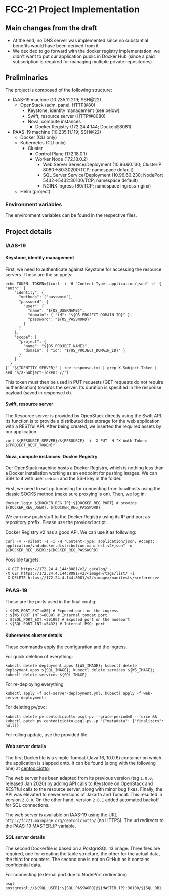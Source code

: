# FCC-21 Project Implementation

## Main changes from the draft

- At the end, no DNS server was implemented since no substantial benefits would have been derived from it
- We decided to go forward with the docker registry implementation: we didn't want to put our application public in Docker Hub (since a paid subscription is required for managing multiple private repositories)

## Preliminaries

The project is composed of the following structure:

- IAAS-19 machine (10.235.11.219; SSH@22)
  - OpenStack (adm. panel. HTTP@80)
    - Keystone, identity management (see below)
    - Swift, resource server (HTTP@8080)
    - Nova, compute instances
      - Docker Registry (172.24.4.144; Docker@8081)
- PAAS-19 machine (10.235.11.119; SSH@22)
  - Docker (CLI only)
  - Kubernetes (CLI only)
    - Cluster
      - Control Plane (172.18.0.1)
      - Worker Node (172.18.0.2)
        - Web Server Service/Deployment (10.96.60.130; ClusterIP 8080->80:30200/TCP; namespace default)
        - SQL Server Service/Deployment (10.96.60.230; NodePort 5432->5432:30100/TCP; namespace default)
        - NGINX Ingress (80/TCP; namespace ingress-nginx)
  - Helm (project)

### Environment variables

The environment variables can be found in the respective files.

## Project details

### IAAS-19

#### Keystone, identity management

First, we need to authenticate against Keystone for accessing the resource servers. These are the snippets:

```shell
echo TOKEN: TOKEN=$(curl -i -H "Content-Type: application/json" -d '{ "auth": {
    "identity": {
      "methods": ["password"],
      "password": {
        "user": {
          "name": "${OS_USERNAME}",
          "domain": { "id": "${OS_PROJECT_DOMAIN_ID}" },
          "password": "${OS_PASSWORD}"
        }
      }
    },
    "scope": {
      "project": {
        "name": "${OS_PROJECT_NAME}",
        "domain": { "id": "${OS_PROJECT_DOMAIN_ID}" }
      }
    }
  }
}' "${IDENTITY_SERVER}" | tee response.txt | grep X-Subject-Token | sed "s/X-Subject-Token: //")
```

This token must then be used in PUT requests (GET requests do not require authentication) towards the server.
Its duration is specified in the response payload (saved in response.txt).

#### Swift, resource server

The Resource server is provided by OpenStack directly using the Swift API. Its function is to provide a distributed data storage for the web application with a RESTful API. After being created, we inserted the required assets by our application.

```shell
curl ${RESOURCE_SERVER}/${RESOURCE} -i -X PUT -H "X-Auth-Token: ${PROJECT_REST_TOKEN}" 
```

#### Nova, compute instances: Docker Registry

Our OpenStack machine hosts a Docker Registry, which is nothing less than a Docker installation working as an endpoint for pushing images. We can SSH to it with user `debian` and the SSH key in the folder.

First, we need to set up tunneling for connecting from localhosts using the classic SOCKS method (make sure proxying is on). Then, we log in:

```shell
docker login ${DOCKER_REG_IP}:${DOCKER_REG_PORT} # provide ${DOCKER_REG_USER}, ${DOCKER_REG_PASSWORD}
```

We can now push stuff to the Docker Registry using its IP and port as repository prefix. Please use the provided script.

Docker Registry v2 has a good API. We can use it as following:

```shell
curl -v --silent -s -i -H "Content-Type: application/json; Accept: application/vnd.docker.distribution.manifest.v2+json" -u ${DOCKER_REG_USER}:${DOCKER_REG_PASSWORD} 
```

Possible targets:

```shell
-X GET https://172.24.4.144:8081/v2/_catalog/ -
-X GET https://172.24.4.144:8081/v2/<image>/tags/list/ -i
-X DELETE https://172.24.4.144:8081/v2/<image>/manifests/<reference>
```

### PAAS-19

These are the ports used in the final config:

```shell
: ${WS_PORT_EXT:=80} # Exposed port on the ingress
: ${WS_PORT_INT:=8080} # Internal tomcat port
: ${SQL_PORT_EXT:=30100} # Exposed port on the nodeport
: ${SQL_PORT_INT:=5432} # Internal PSQL port
```

#### Kubernetes cluster details

These commands apply the configuration and the Ingress.

For quick deletion of everything:

```shell
kubectl delete deployment.apps ${WS_IMAGE}; kubectl delete deployment.apps ${SQL_IMAGE}; kubectl delete services ${WS_IMAGE}; kubectl delete services ${SQL_IMAGE}
```

For re-deploying everything

```shell
kubectl apply -f sql-server-deployment.yml; kubectl apply -f web-server-deployment;
```

For deleting pv/pvc:

```shell
kubectl delete pv centodiciotto-psql-pv --grace-period=0 --force && kubectl patch pv centodiciotto-psql-pv -p '{"metadata": {"finalizers": null}}'
```

For rolling update, use the provided file.

#### Web server details

The first Dockerfile is a simple Tomcat (Java 16, 10.0.6) container on which the application is slapped onto. It can be found (along with the following one) at  [centodiciotto](https://github.com/mfranzil/centodiciotto).

The web server has been adapted from its previous version (tag `1.0.0`, released Jan 2020) by adding API calls to Keystone on OpenStack and RESTful calls to the resource server, along with minor bug fixes. Finally, the API was elevated to newer versions of Jakarta and Tomcat. This resulted in version `2.0.0`. On the other hand, version `2.0.1` added automated backoff for SQL connections.

The web server is available on IAAS-19 using the URL `http://fcc21.mainpage.org/centodiciotto/` (no HTTPS). The url redirects to the PAAS-19 MASTER_IP variable.

#### SQL server details

The second Dockerfile is based on a PostgreSQL 13 image. Three files are required, one for creating the table structure, the other for the actual data, the third for counters. The second one is not on GitHub as it contains confidential data.

For connecting (external port due to NodePort redirection):

```shell
psql postgresql://${SQL_USER}:${SQL_PASSWORD}@${MASTER_IP}:30100/${SQL_DB}
```
